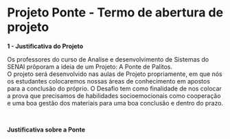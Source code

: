 # Projeto Ponte - Termo de abertura de projeto
<p><b>1 - Justificativa do Projeto</b></p>
<p>Os professores do curso de Analise e desenvolvimento de Sistemas do SENAI prôporam a ideia de um Projeto: A Ponte de Palitos.
<br>
O projeto será desenvolvido nas aulas de Projeto propriamente, em que nós os estudantes colocaremos nossas áreas de conhecimento em apostos para a conclusão do próprio. O Desafio tem como finalidade de nos colocar a prova que precisamos de habilidades socioemocionais como cooperação e uma boa gestão dos materiais para uma boa conclusão e dentro do prazo.</p>
<br>
<p><b>Justificativa sobre a Ponte</b></p>


